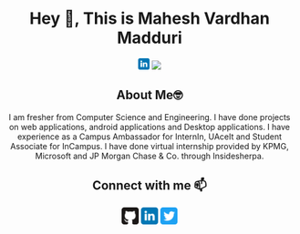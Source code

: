 <h1 align='center'>Hey 👋, This is Mahesh Vardhan Madduri</h1>
<p align = 'center'> 
 <a href = https://www.linkedin.com/in/maddurimaheshvardhan target='blank'><img src=https://github.com/edent/SuperTinyIcons/blob/master/images/svg/linkedin.svg height='20' weight='20'></a>
<a href =https://maddurimaheshvardhan.github.io/Portfolio target='blank'><img src=https://github.com/twbs/icons/blob/main/icons/globe2.svg height='20' weight='20'></a></p>
<h2 align='center'>About Me🤓</h2>
<p align='center'>I am fresher from Computer Science and Engineering. I have done projects on web applications, android applications and Desktop applications. I have experience as a Campus Ambassador for InternIn, UAceIt and Student Associate for InCampus. I have done virtual internship provided by KPMG, Microsoft and JP Morgan Chase & Co. through Insidesherpa.</p><h2 align='center'>Connect with me  📫 </h2>
<p align = 'center'> 
 <a href = https://github.com/maddurimaheshvardhan target='blank'> <img src=https://github.com/edent/SuperTinyIcons/blob/master/images/svg/github.svg height='30' weight='30'/></a>
<a href = https://www.linkedin.com/in/maddurimaheshvardhan target='blank'> <img src=https://github.com/edent/SuperTinyIcons/blob/master/images/svg/linkedin.svg height='30' weight='30'/></a> 
<a href = https://twitter.com/MaheshVardhan9 target='blank'> <img src=https://github.com/edent/SuperTinyIcons/blob/master/images/svg/twitter.svg height='30' weight='30'/></a>

